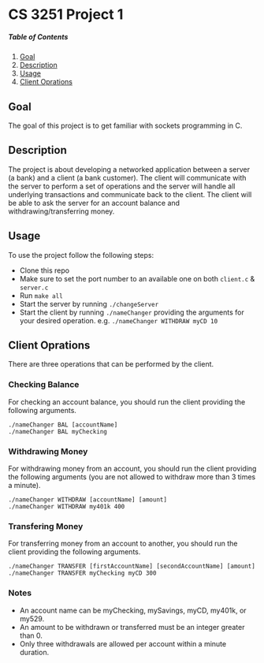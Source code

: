 # CS 3251 Project 1

##### Table of Contents

1. [Goal](#goal)
2. [Description](#description)
3. [Usage](#usage)
4. [Client Oprations](#client-oprations)

## Goal

The goal of this project is to get familiar with sockets programming in C.

## Description

The project is about developing a networked application between a server (a bank) and a client (a bank customer). The client will communicate with the server to perform a set of operations and the server will handle all underlying transactions and communicate back to the client. The client will be able to ask the server for an account balance and withdrawing/transferring money.

## Usage

To use the project follow the following steps:

- Clone this repo
- Make sure to set the port number to an available one on both `client.c` & `server.c`
- Run `make all`
- Start the server by running `./changeServer`
- Start the client by running `./nameChanger` providing the arguments for
  your desired operation. e.g. `./nameChanger WITHDRAW myCD 10`

## Client Oprations

There are three operations that can be performed by the client.

### Checking Balance

For checking an account balance, you should run the client providing the following arguments.

    ./nameChanger BAL [accountName]
    ./nameChanger BAL myChecking

### Withdrawing Money

For withdrawing money from an account, you should run the client providing the following arguments (you are not allowed to withdraw more than 3 times a minute).

    ./nameChanger WITHDRAW [accountName] [amount]
    ./nameChanger WITHDRAW my401k 400

### Transfering Money

For transferring money from an account to another, you should run the client providing the following arguments.

    ./nameChanger TRANSFER [firstAccountName] [secondAccountName] [amount]
    ./nameChanger TRANSFER myChecking myCD 300

### Notes

- An account name can be myChecking, mySavings, myCD, my401k, or my529.
- An amount to be withdrawn or transferred must be an integer greater than 0.
- Only three withdrawals are allowed per account within a minute duration.
